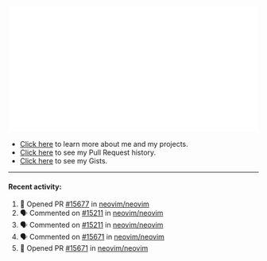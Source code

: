 ![My GitHub Metrics](https://raw.githubusercontent.com/seandewar/seandewar/master/github-metrics.svg)

- [Click here](https://seandewar.github.io/) to learn more about me and my projects.
- [Click here](https://github.com/search?p=1&q=author%3Aseandewar+is%3Apr) to see my Pull Request history.
- [Click here](https://gist.github.com/seandewar) to see my Gists.

---

#### Recent activity:

<!--START_SECTION:activity-->
1. 💪 Opened PR [#15677](https://github.com/neovim/neovim/pull/15677) in [neovim/neovim](https://github.com/neovim/neovim)
2. 🗣 Commented on [#15211](https://github.com/neovim/neovim/issues/15211) in [neovim/neovim](https://github.com/neovim/neovim)
3. 🗣 Commented on [#15211](https://github.com/neovim/neovim/issues/15211) in [neovim/neovim](https://github.com/neovim/neovim)
4. 🗣 Commented on [#15671](https://github.com/neovim/neovim/issues/15671) in [neovim/neovim](https://github.com/neovim/neovim)
5. 💪 Opened PR [#15671](https://github.com/neovim/neovim/pull/15671) in [neovim/neovim](https://github.com/neovim/neovim)
<!--END_SECTION:activity-->
